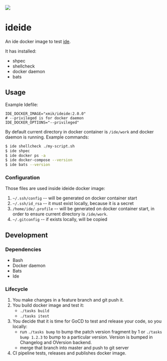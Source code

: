 [![](https://images.microbadger.com/badges/image/xmik/ideide.svg)](https://microbadger.com/images/xmik/ideide "Get your own image badge on microbadger.com")

# ideide

An ide docker image to test [ide](https://github.com/ai-traders/ide).

It has installed:
 * shpec
 * shellcheck
 * docker daemon
 * bats

## Usage
Example Idefile:
```
IDE_DOCKER_IMAGE="xmik/ideide:2.0.0"
# --privileged is for docker daemon
IDE_DOCKER_OPTIONS="--privileged"
```

By default current directory in docker container is `/ide/work` and docker daemon
 is running. Example commands:
```bash
$ ide shellcheck ./my-script.sh
$ ide shpec
$ ide docker ps -a
$ ide docker-compose --version
$ ide bats --version
```

### Configuration
Those files are used inside ideide docker image:

1. `~/.ssh/config` -- will be generated on docker container start
2. `~/.ssh/id_rsa` -- it must exist locally, because it is a secret
3. `/home/ide/.profile` -- will be generated on docker container start, in
   order to ensure current directory is `/ide/work`.
4. `~/.gitconfig` -- if exists locally, will be copied

## Development
### Dependencies
* Bash
* Docker daemon
* Bats
* Ide

### Lifecycle
1. You make changes in a feature branch and git push it.
1. You build docker image and test it:
   * `./tasks build`
   * `./tasks itest`
1. You decide that it is time for GoCD to test and release your code, so you locally:
    * run `./tasks bump` to bump the patch version fragment by 1 or
    `./tasks bump 1.2.3` to bump to a particular version. Version is bumped in Changelog and OVersion backend.
    * merge that branch into master and push to git server
1. CI pipeline tests, releases and publishes docker image.
